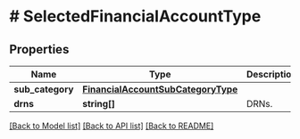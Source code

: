 # # SelectedFinancialAccountType

## Properties

Name | Type | Description | Notes
------------ | ------------- | ------------- | -------------
**sub_category** | [**FinancialAccountSubCategoryType**](FinancialAccountSubCategoryType.md) |  |
**drns** | **string[]** | DRNs. |

[[Back to Model list]](../../README.md#models) [[Back to API list]](../../README.md#endpoints) [[Back to README]](../../README.md)
